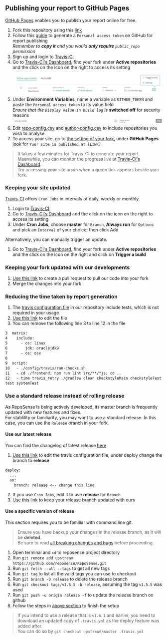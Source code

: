 ## Publishing your report to GitHub Pages

[GitHub Pages](https://pages.github.com/) enables you to publish your report online for free.

1. Fork this repository using this [link](https://github.com/RepoSense/reposense/fork)
1. Follow this [guide](https://help.github.com/articles/creating-a-personal-access-token-for-the-command-line/) to generate a `Personal access token` on GitHub for report publishing <br/>
*Remember to **copy it** and you would **only require** `public_repo` permission*
1. Sign up and login to [Travis-CI](https://travis-ci.org/)
1. Go to [Travis-CI's Dashboard](https://travis-ci.org/dashboard), find your fork under **Active repositories** and the click on the icon on the right to access its setting
![Travis Dashboard](images/publishingguide-travissetting.jpg "Travis Dashboard")
1. Under **Environment Variables**, name a variable as `GITHUB_TOKEN` and paste the `Personal access token` to its value field <br/>
*Ensure that the `Display value in build log` is* **switched off** for security reasons
![Travis Environment Variable](images/publishingguide-githubtoken.jpg "Travis Environment Variable")
1. Edit [repo-config.csv](../../../edit/master/config/github-pages/repo-config.csv) and [author-config.csv](../../../edit/master/config/github-pages/author-config.csv) to include repositories you wish to analyse
1. To access your site, go to [the setting of your fork](../../../settings), under **GitHub Pages** look for `Your site is published at [LINK]`

> It takes a few minutes for Travis-CI to generate your report. Meanwhile, you can monitor the progress live at [Travis-CI's Dashboard](https://travis-ci.org/dashboard). <br/>
  Try accessing your site again when a green tick appears beside your fork.  
  
### Keeping your site updated

[Travis-CI](https://travis-ci.org/) offers `Cron Jobs` in intervals of daily, weekly or monthly.

1. Login to [Travis-CI](https://travis-ci.org/)
1. Go to [Travis-CI's Dashboard](https://travis-ci.org/dashboard) and the click on the icon on the right to access its setting
1. Under **Cron Jobs**, choose **master** for `Branch`, **Always run** for `Options` and pick an `Interval` of your choice; then click Add

Alternatively, you can manually trigger an update.

1. Go to [Travis-CI's Dashboard](https://travis-ci.org/dashboard), find your fork under **Active repositories** and the click on the icon on the right and click on **Trigger a build**

### Keeping your fork updated with our developments

1. [Use this link](../../../compare/master...reposense:master) to create a pull request to pull our code into your fork
1. Merge the changes into your fork

### Reducing the time taken by report generation

1. The [travis configuration file](../.travis.yml) in our repository include tests, which is not required in your usage
1. [Use this link](../../../edit/master/.travis.yml) to edit the file
1. You can remove the following line 3 to line 12 in the file
```
3  matrix:
4    include:
5      - os: linux
6        jdk: oraclejdk9
7      - os: osx
8
9  script:
10   - ./config/travis/run-checks.sh
11   - cd ./frontend; npm run lint src/**/*js; cd ..
12   - time travis_retry ./gradlew clean checkstyleMain checkstyleTest test systemTest
```

### Use a standard release instead of rolling release

As RepoSense is being actively developed, its master branch is frequently updated with new features and fixes. <br/>
For stablility or familiarity, you may want to use a standard release. In this case, you can use the `Release` branch in your fork. <br/>

#### Use our latest release

You can find the changelog of latest release [here](https://github.com/reposense/RepoSense/releases/latest)

1. [Use this link](../../../edit/master/.travis.yml) to edit the travis configuration file, under deploy change the branch to **release**
```
deploy:
  ...
  on:
    branch: release <-- change this line
```
2. If you use `Cron Jobs`, edit it to use **release** for `Branch`
3. [Use this link](../../../compare/release...reposense:release) to keep your release branch updated with ours

#### Use a specific version of release

This section requires you to be familiar with command line git.

> Ensure you have backup your changes in the release branch, as it will be **deleted**. <br/>
> Be sure to read [all breaking changes and bugs](https://github.com/reposense/RepoSense/releases) before proceeding.

1. Open terminal and `cd` to reposense project directory
1. Run `git remote add upstream https://github.com/reposense/RepoSense.git`
1. Run `git fetch --all --tags` to get all new tags
1. Run `git tag` to list all the valid tags you can use to checkout
1. Run `git branch -D release` to delete the release branch
1. Run `git checkout tags/v1.5.5 -b release`, assuming the tag `v1.5.5` was used
1. Run `git push -u origin release -f` to update the release branch on github
1. Follow the steps in [above section](PublishingGuide.md#use-our-latest-release) to finish the setup

> If you intend to use a release that is `v1.6.1` and earlier, you need to download an updated copy of `.travis.yml` as the deploy feature was added after. <br/>
You can do so by `git checkout upstream/master .travis.yml`
